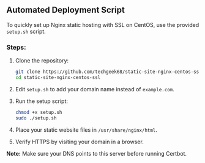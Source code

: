 ## Automated Deployment Script

To quickly set up Nginx static hosting with SSL on CentOS, use the provided `setup.sh` script.

### Steps:

1. Clone the repository:
   ```bash
   git clone https://github.com/techgeek68/static-site-nginx-centos-ssl.git
   cd static-site-nginx-centos-ssl
   ```

2. Edit `setup.sh` to add your domain name instead of `example.com`.

3. Run the setup script:
   ```bash
   chmod +x setup.sh
   sudo ./setup.sh
   ```

4. Place your static website files in `/usr/share/nginx/html`.

5. Verify HTTPS by visiting your domain in a browser.

**Note:** Make sure your DNS points to this server before running Certbot.
